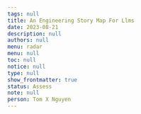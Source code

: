 ```yaml
---
tags: null
title: An Engineering Story Map For Llms
date: 2023-08-21
description: null
authors: null
menu: radar
menu: null
toc: null
notice: null
type: null
show_frontmatter: true
status: Assess
note: null
person: Tom X Nguyen
---
```


